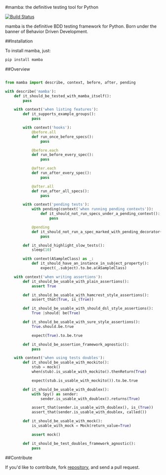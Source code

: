 #mamba: the definitive testing tool for Python

[![Build Status](https://travis-ci.org/nestorsalceda/mamba.png)](https://travis-ci.org/nestorsalceda/mamba)

mamba is the definitive BDD testing framework for Python. Born under the banner of Behavior Driven Development.

##Installation

To install mamba, just:

``` sh
pip install mamba
```

##Overview

```python

from mamba import describe, context, before, after, pending

with describe('mamba'):
    def it_should_be_tested_with_mamba_itself():
        pass

    with context('when listing features'):
        def it_supports_example_groups():
            pass

        with context('hooks'):
            @before.all
            def run_once_before_specs():
                pass

            @before.each
            def run_before_every_spec():
                pass

            @after.each
            def run_after_every_spec():
                pass

            @after.all
            def run_after_all_specs():
                pass

        with context('pending tests'):
            with pending(context('when running pending contexts')):
                def it_should_not_run_specs_under_a_pending_context():
                    pass

            @pending
            def it_should_not_run_a_spec_marked_with_pending_decorator():
                pass

        def it_should_highlight_slow_tests():
            sleep(10)

        with context(ASampleClass) as _:
            def it_should_have_an_instance_in_subject_property():
                expect(_.subject).to.be.a(ASampleClass)

    with context('when writing assertions'):
        def it_should_be_usable_with_plain_assertions():
            assert True

        def it_should_be_usable_with_hamcrest_style_assertions():
            assert_that(True, is_(True))

        def it_should_be_usable_with_should_dsl_style_assertions():
            True |should| be(True)

        def it_should_be_usable_with_sure_style_assertions():
            True.should.be.true

            expect(True).to.be.true

        def it_should_be_assertion_framework_agnostic():
            pass

    with context('when using tests doubles'):
        def it_should_be_usable_with_mockito():
            stub = mock()
            when(stub).is_usable_with_mockito().thenReturn(True)

            expect(stub.is_usable_with_mockito()).to.be.true

        def it_should_be_usable_with_doublex():
            with Spy() as sender:
                sender.is_usable_with_doublex().returns(True)

            assert_that(sender.is_usable_with_doublex(), is_(True))
            assert_that(sender.is_usable_with_doublex, called())

        def it_should_be_usable_with_mock():
            is_usable_with_mock = Mock(return_value=True)

            assert mock()

        def it_should_be_test_doubles_framework_agnostic():
            pass
```


##Contribute

If you'd like to contribute, fork [repository](http://github.com/nestorsalceda/mamba), and send a pull request.
